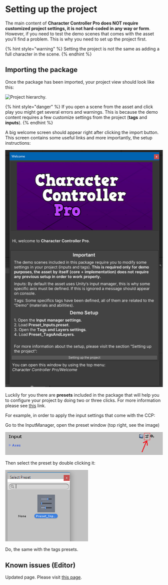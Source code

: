 # Setting up the project

The main content of **Character Controller Pro does NOT require customized project settings, it is not hard-coded in any way or form**. However, if you need to test the demo scenes that comes with the asset you'll find a problem. This is why you need to set up the project first.

{% hint style="warning" %}
Setting the project is not the same as adding a full character in the scene.
{% endhint %}

## Importing the package

Once the package has been imported, your project view should look like this:

![Project hierarchy.](../.gitbook/assets/project\_hierarchy.png)

{% hint style="danger" %}
If you open a scene from the asset and click play you might get several errors and warnings. This is because the demo content requires a few customize settings from the project (**tags** and **inputs**).
{% endhint %}

A big welcome screen should appear right after clicking the import button. This screen contains some useful links and more importantly, the setup instructions:

![](<../.gitbook/assets/imagen (87).png>)

Luckily for you there are **presets** included in the package that will help you to configure your project by doing two or three clicks. For more information please see [this](https://docs.unity3d.com/Manual/Presets.html) link.

For example, in order to apply the input settings that come with the CCP:

Go to the InputManager, open the preset window (top right, see the image)

![](<../.gitbook/assets/imagen (15).png>)

Then select the preset by double clicking it:



![](<../.gitbook/assets/imagen (16).png>)

Do, the same with the tags presets.

## Known issues (Editor)

Updated page. Please visit [this page](setting-up-the-project.md#known-issues-editor).

###
